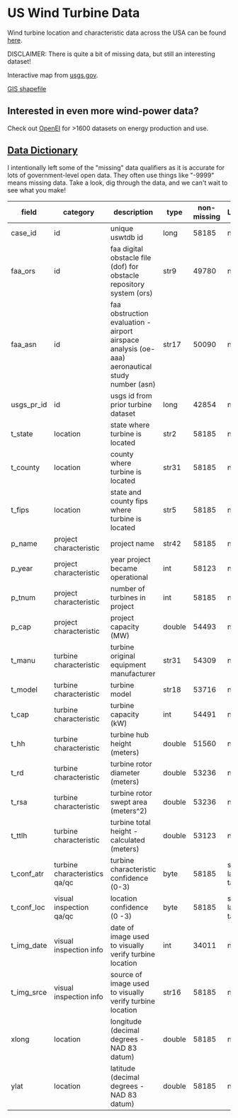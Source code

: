 # US Wind Turbine Data

Wind turbine location and characteristic data across the USA can be found [here]().

DISCLAIMER: There is quite a bit of missing data, but still an interesting dataset!

Interactive map from [usgs.gov](https://eerscmap.usgs.gov/uswtdb/viewer/#3.07/37.44/-96.38).

[GIS shapefile](https://eerscmap.usgs.gov/uswtdb/data/)

## Interested in even more wind-power data? 

Check out [OpenEI](https://openei.org/datasets/dataset) for >1600 datasets on energy production and use.

## [Data Dictionary](https://emp.lbl.gov/publications/us-wind-turbine-database-files)

I intentionally left some of the "missing" data qualifiers as it is accurate for lots of government-level open data. They often use things like "-9999" means missing data. Take a look, dig through the data, and we can't wait to see what you make!

| field      | category                      | description                                                                                     | type   | non-missing | Labels         | Missing | Min       | Median    | Max      |
|------------|-------------------------------|-------------------------------------------------------------------------------------------------|--------|-------------|----------------|---------|-----------|-----------|----------|
| case_id    | id                            | unique uswtdb id                                                                                | long   | 58185       | n/a            | n/a     | 3000001   | 3038762   | 3087216  |
| faa_ors    | id                            | faa digital obstacle file (dof) for obstacle repository system (ors)                            | str9   | 49780       | n/a            | missing | n/a       | n/a       | n/a      |
| faa_asn    | id                            | faa obstruction evaluation - airport airspace analysis (oe-aaa) aeronautical study number (asn) | str17  | 50090       | n/a            | missing | n/a       | n/a       | n/a      |
| usgs_pr_id | id                            | usgs id from prior turbine dataset                                                              | long   | 42854       | n/a            | -9999   | 1         | 27334     | 49135    |
| t_state    | location                      | state where turbine is located                                                                  | str2   | 58185       | n/a            | missing | n/a       | n/a       | n/a      |
| t_county   | location                      | county where turbine is located                                                                 | str31  | 58185       | n/a            | missing | n/a       | n/a       | n/a      |
| t_fips     | location                      | state and county fips where turbine is located                                                  | str5   | 58185       | n/a            | missing | n/a       | n/a       | n/a      |
| p_name     | project characteristic        | project name                                                                                    | str42  | 58185       | n/a            | missing | n/a       | n/a       | n/a      |
| p_year     | project characteristic        | year project became operational                                                                 | int    | 58123       | n/a            | -9999   | 1981      | 2010      | 2018     |
| p_tnum     | project characteristic        | number of turbines in project                                                                   | int    | 58185       | n/a            | -9999   | 1         | 83        | 1831     |
| p_cap      | project characteristic        | project capacity (MW)                                                                           | double | 54493       | n/a            | -9999   | 0.05      | 129       | 495.01   |
| t_manu     | turbine characteristic        | turbine original equipment manufacturer                                                         | str31  | 54309       | n/a            | missing | n/a       | n/a       | n/a      |
| t_model    | turbine characteristic        | turbine model                                                                                   | str18  | 53716       | n/a            | missing | n/a       | n/a       | n/a      |
| t_cap      | turbine characteristic        | turbine capacity (kW)                                                                           | int    | 54491       | n/a            | -9999   | 40        | 1650      | 6000     |
| t_hh       | turbine characteristic        | turbine hub height (meters)                                                                     | double | 51560       | n/a            | -9999   | 18.2      | 80        | 130      |
| t_rd       | turbine characteristic        | turbine rotor diameter (meters)                                                                 | double | 53236       | n/a            | -9999   | 11.0      | 87.0      | 150      |
| t_rsa      | turbine characteristic        | turbine rotor swept area (meters^2)                                                             | double | 53236       | n/a            | -9999   | 95.03     | 5944.68   | 17671.46 |
| t_ttlh     | turbine characteristic        | turbine total height - calculated (meters)                                                      | double | 53123       | n/a            | -9999   | 9.1       | 123.4     | 200.3    |
| t_conf_atr | turbine characteristics qa/qc | turbine characteristic confidence (0-3)                                                         | byte   | 58185       | see labels tab | n/a     | 1         | 3         | 3        |
| t_conf_loc | visual inspection qa/qc       | location confidence (0 -3)                                                                      | byte   | 58185       | see labels tab | n/a     | 1         | 3         | 3        |
| t_img_date | visual inspection info        | date of image used to visually verify turbine location                                          | int    | 34011       | n/a            | missing | n/a       | n/a       | n/a      |
| t_img_srce | visual inspection info        | source of image used to visually verify turbine location                                        | str16  | 58185       | n/a            | missing | n/a       | n/a       | n/a      |
| xlong      | location                      | longitude (decimal degrees - NAD 83 datum)                                                      | double | 58185       | n/a            | n/a     | -171.7131 | -100.2475 | 144.7227 |
| ylat       | location                      | latitude (decimal degrees - NAD 83 datum)                                                       | double | 58185       | n/a            | n/a     | 13.3894   | 37.8747   | 66.8399  |

